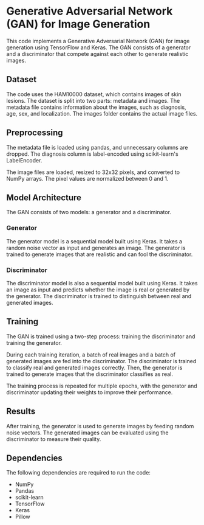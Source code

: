 # Generative Adversarial Network (GAN) for Image Generation

This code implements a Generative Adversarial Network (GAN) for image generation using TensorFlow and Keras. The GAN consists of a generator and a discriminator that compete against each other to generate realistic images.

## Dataset

The code uses the HAM10000 dataset, which contains images of skin lesions. The dataset is split into two parts: metadata and images. The metadata file contains information about the images, such as diagnosis, age, sex, and localization. The images folder contains the actual image files.

## Preprocessing

The metadata file is loaded using pandas, and unnecessary columns are dropped. The diagnosis column is label-encoded using scikit-learn's LabelEncoder.

The image files are loaded, resized to 32x32 pixels, and converted to NumPy arrays. The pixel values are normalized between 0 and 1.

## Model Architecture

The GAN consists of two models: a generator and a discriminator.

### Generator

The generator model is a sequential model built using Keras. It takes a random noise vector as input and generates an image. The generator is trained to generate images that are realistic and can fool the discriminator.

### Discriminator

The discriminator model is also a sequential model built using Keras. It takes an image as input and predicts whether the image is real or generated by the generator. The discriminator is trained to distinguish between real and generated images.

## Training

The GAN is trained using a two-step process: training the discriminator and training the generator.

During each training iteration, a batch of real images and a batch of generated images are fed into the discriminator. The discriminator is trained to classify real and generated images correctly. Then, the generator is trained to generate images that the discriminator classifies as real.

The training process is repeated for multiple epochs, with the generator and discriminator updating their weights to improve their performance.

## Results

After training, the generator is used to generate images by feeding random noise vectors. The generated images can be evaluated using the discriminator to measure their quality.

## Dependencies

The following dependencies are required to run the code:

- NumPy
- Pandas
- scikit-learn
- TensorFlow
- Keras
- Pillow


